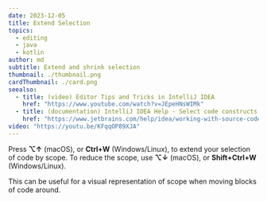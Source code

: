 ```yaml
---
date: 2023-12-05
title: Extend Selection
topics:
  - editing
  - java
  - kotlin
author: md
subtitle: Extend and shrink selection
thumbnail: ./thumbnail.png
cardThumbnail: ./card.png
seealso:
  - title: (video) Editor Tips and Tricks in IntelliJ IDEA
    href: "https://www.youtube.com/watch?v=JEpeHNsWIMk"
  - title: (documentation) IntelliJ IDEA Help - Select code constructs
    href: "https://www.jetbrains.com/help/idea/working-with-source-code.html#editor_code_selection"
video: "https://youtu.be/KFqqOP89XJA"
---
```


Press **⌥↑** (macOS), or **Ctrl+W** (Windows/Linux), to extend your selection of code by scope. To reduce the scope, use **⌥↓** (macOS), or **Shift+Ctrl+W** (Windows/Linux).

This can be useful for a visual representation of scope when moving blocks of code around.
